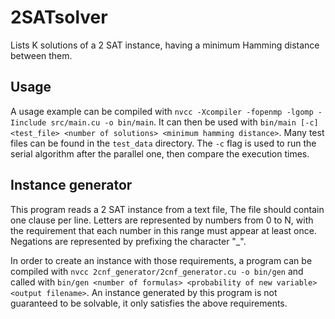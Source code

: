 # 2SATsolver

Lists K solutions of a 2 SAT instance, having a minimum Hamming distance between them.

## Usage

A usage example can be compiled with `nvcc -Xcompiler -fopenmp -lgomp -Iinclude src/main.cu -o bin/main`. It can then be used with `bin/main [-c] <test_file> <number of solutions> <minimum hamming distance>`. Many test files can be found in the `test_data` directory. The `-c` flag is used to run the serial algorithm after the parallel one, then compare the execution times.

## Instance generator

This program reads a 2 SAT instance from a text file, The file should contain one clause per line. 
Letters are represented by numbers from 0 to N, with the requirement that each number in this range must appear at least once. 
Negations are represented by prefixing the character "_".

In order to create an instance with those requirements, a program can be compiled with `nvcc 2cnf_generator/2cnf_generator.cu -o bin/gen` and called with `bin/gen <number of formulas> <probability of new variable> <output filename>`.
An instance generated by this program is not guaranteed to be solvable, it only satisfies the above requirements.
